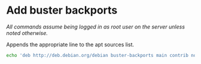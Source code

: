 # Add buster backports  

*All commands assume being logged in as root user on the server unless noted otherwise.*  

Appends the appropriate line to the apt sources list.  
```bash
echo 'deb http://deb.debian.org/debian buster-backports main contrib non-free' >> /etc/apt/sources.list  
```
